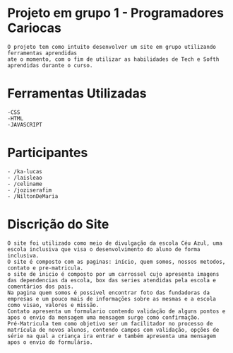 # Projeto em grupo 1 - Programadores Cariocas 
    O projeto tem como intuito desenvolver um site em grupo utilizando ferramentas aprendidas
    ate o momento, com o fim de utilizar as habilidades de Tech e Softh aprendidas durante o curso. 
# Ferramentas Utilizadas
    -CSS
    -HTML
    -JAVASCRIPT 
# Participantes
    - /ka-lucas
    - /laisleao
    - /celiname
    - /joziserafim
    - /NiltonDeMaria
# Discrição do Site
    O site foi utilizado como meio de divulgação da escola Céu Azul, uma escola inclusiva que visa o desenvolvimento do aluno de forma inclusiva. 
    O site é composto com as paginas: início, quem somos, nossos metodos, contato e pre-matricula.
    o site de inicio é composto por um carrossel cujo apresenta imagens das dependencias da escola, box das series atendidas pela escola e comentários dos pais.
    Na pagina quem somos é possivel encontrar foto das fundadoras da empresas e um pouco mais de informações sobre as mesmas e a escola como visao, valores e missão. 
    Contato apresenta um formulario contendo validação de alguns pontos e apos o envio da mensagem uma mensagem surge como confirmação. 
    Pré-Matricula tem como objetivo ser um facilitador no processo de matrícula de novos alunos, contendo campos com validação, opções de série na qual a criança ira entrar e também apresenta uma mensagem apos o envio do formulário.
